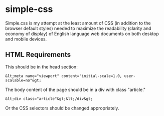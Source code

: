 simple-css
==========

Simple.css is my attempt at the least amount of CSS (in addition to the browser default styles) needed to maximize the readability (clarity and economy of display) of English language web documents on both desktop and mobile devices.

HTML Requirements
-----------------

This should be in the head section:

    &lt;meta name="viewport" content="initial-scale=1.0, user-scalable=no"&gt;

The body content of the page should be in a div with class "article."

    &lt;div class="article"&gt;&lt;/div&gt;

Or the CSS selectors should be changed appropriately.
